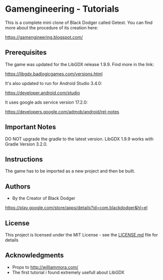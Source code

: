 
# Gamengineering - Tutorials

This is a complete mini clone of Black Dodger called Getest. You can find more about the procedure of its creation here:

https://gamengineering.blogspot.com/

## Prerequisites

The game was updated for the LibGDX release 1.9.9. Find more in the link:

https://libgdx.badlogicgames.com/versions.html

It's also updated to run for Android Studio 3.4.0:

https://developer.android.com/studio

It uses google ads service version 17.2.0:

https://developers.google.com/admob/android/rel-notes


## Important Notes

DO NOT upgrade the gradle to the latest version. LibGDX 1.9.9 works with Gradle Version 3.2.0.


## Instructions

The game has to be imported as a new project and then be built.


## Authors

* By the Creator of Black Dodger

https://play.google.com/store/apps/details?id=com.blackdodger&hl=el


## License

This project is licensed under the MIT License - see the [LICENSE.md](LICENSE.md) file for details


## Acknowledgments

* Props to http://williammora.com/
* The first tutorial i found extremely usefull about LibGDX
